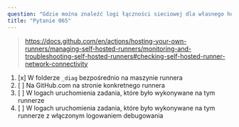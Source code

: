 ```yaml
---
question: "Gdzie można znaleźć logi łączności sieciowej dla własnego hostowanego runnera GitHub?"
title: "Pytanie 065"
---
```


> https://docs.github.com/en/actions/hosting-your-own-runners/managing-self-hosted-runners/monitoring-and-troubleshooting-self-hosted-runners#checking-self-hosted-runner-network-connectivity
1. [x] W folderze `_diag` bezpośrednio na maszynie runnera
1. [ ] Na GitHub.com na stronie konkretnego runnera
1. [ ] W logach uruchomienia zadania, które było wykonywane na tym runnerze
1. [ ] W logach uruchomienia zadania, które było wykonywane na tym runnerze z włączonym logowaniem debugowania
